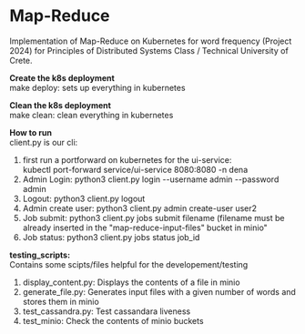 # Map-Reduce
Implementation of Map-Reduce on Kubernetes for word frequency (Project 2024) for Principles of Distributed Systems Class / Technical University of Crete.     


**Create the k8s deployment**                
make deploy: sets up everything in kubernetes            
    
**Clean the k8s deployment**         
make clean: clean everything in kubernetes        

**How to run**            
client.py is our cli:
1. first run a portforward on kubernetes for the ui-service:        
kubectl port-forward service/ui-service 8080:8080 -n dena        
2. Admin Login:
python3 client.py login --username admin --password admin
3. Logout:
python3 client.py logout
4. Admin create user:
python3 client.py admin create-user user2
5. Job submit:
python3 client.py jobs submit filename (filename must be already inserted in the "map-reduce-input-files" bucket in minio"
6. Job status:
python3 client.py jobs status job_id


**testing_scripts:**        
Contains some scipts/files helpful for the developement/testing
1. display_content.py:
Displays the contents of a file in minio
2. generate_file.py:
Generates input files with a given number of words and stores them in minio
3. test_cassandra.py:
Test cassandara liveness
4. test_minio:
Check the contents of minio buckets
   
